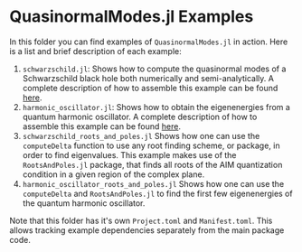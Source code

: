 # QuasinormalModes.jl Examples

In this folder you can find examples of `QuasinormalModes.jl` in action. Here is a list and brief description of each example:

1. `schwarzschild.jl`: Shows how to compute the quasinormal modes of a Schwarzschild black hole both numerically and semi-analytically. A complete description of how to assemble this example can be found [here](https://lucass-carneiro.github.io/QuasinormalModes.jl/dev/schw/).
2. `harmonic_oscillator.jl`: Shows how to obtain the eigenenergies from a quantum harmonic oscillator. A complete description of how to assemble this example can be found [here](https://lucass-carneiro.github.io/QuasinormalModes.jl/dev/sho/).
3. `schwarzschild_roots_and_poles.jl` Shows how one can use the `computeDelta` function to use any root finding scheme, or package, in order to find eigenvalues. This example makes use of the `RootsAndPoles.jl` package, that finds all roots of the AIM quantization condition in a given region of the complex plane.
4. `harmonic_oscillator_roots_and_poles.jl` Shows how one can use the `computeDelta` and `RootsAndPoles.jl` to find the first few eigenenergies of the quantum harmonic oscillator.

Note that this folder has it's own `Project.toml` and `Manifest.toml`. This allows tracking example dependencies separately from the main package code.